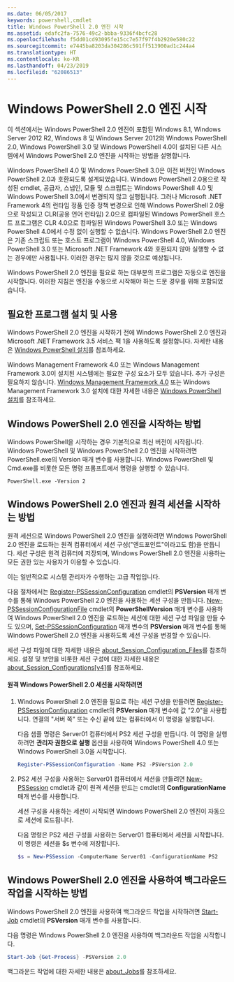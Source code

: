 ```yaml
---
ms.date: 06/05/2017
keywords: powershell,cmdlet
title: Windows PowerShell 2.0 엔진 시작
ms.assetid: edafc2fa-7576-49c2-bbba-9336f4bcfc28
ms.openlocfilehash: f5dd01cd93095fe15cc7e57f97f4b2920e580c22
ms.sourcegitcommit: e7445ba8203da304286c591ff513900ad1c244a4
ms.translationtype: HT
ms.contentlocale: ko-KR
ms.lasthandoff: 04/23/2019
ms.locfileid: "62086513"
---
```

# <a name="starting-the-windows-powershell-20-engine"></a>Windows PowerShell 2.0 엔진 시작

이 섹션에서는 Windows PowerShell 2.0 엔진이 포함된 Windows 8.1, Windows Server 2012 R2, Windows 8 및 Windows Server 2012와 Windows PowerShell 2.0, Windows PowerShell 3.0 및 Windows PowerShell 4.0이 설치된 다른 시스템에서 Windows PowerShell 2.0 엔진을 시작하는 방법을 설명합니다.

Windows PowerShell 4.0 및 Windows PowerShell 3.0은 이전 버전인 Windows PowerShell 2.0과 호환되도록 설계되었습니다. Windows PowerShell 2.0용으로 작성된 cmdlet, 공급자, 스냅인, 모듈 및 스크립트는 Windows PowerShell 4.0 및 Windows PowerShell 3.0에서 변경되지 않고 실행됩니다. 그러나 Microsoft .NET Framework 4의 런타임 정품 인증 정책 변경으로 인해 Windows PowerShell 2.0용으로 작성되고 CLR(공용 언어 런타임) 2.0으로 컴파일된 Windows PowerShell 호스트 프로그램은 CLR 4.0으로 컴파일된 Windows PowerShell 3.0 또는 Windows PowerShell 4.0에서 수정 없이 실행할 수 없습니다. Windows PowerShell 2.0 엔진은 기존 스크립트 또는 호스트 프로그램이 Windows PowerShell 4.0, Windows PowerShell 3.0 또는 Microsoft .NET Framework 4와 호환되지 않아 실행할 수 없는 경우에만 사용됩니다. 이러한 경우는 많지 않을 것으로 예상됩니다.

Windows PowerShell 2.0 엔진을 필요로 하는 대부분의 프로그램은 자동으로 엔진을 시작합니다. 이러한 지침은 엔진을 수동으로 시작해야 하는 드문 경우를 위해 포함되었습니다.

## <a name="installing-and-enabling-required-programs"></a>필요한 프로그램 설치 및 사용

Windows PowerShell 2.0 엔진을 시작하기 전에 Windows PowerShell 2.0 엔진과 Microsoft .NET Framework 3.5 서비스 팩 1을 사용하도록 설정합니다. 자세한 내용은 [Windows PowerShell 설치](../install/Installing-Windows-PowerShell.md)를 참조하세요.

Windows Management Framework 4.0 또는 Windows Management Framework 3.0이 설치된 시스템에는 필요한 구성 요소가 모두 있습니다. 추가 구성은 필요하지 않습니다. [Windows Management Framework 4.0](https://go.microsoft.com/fwlink/?LinkID=293881) 또는 Windows Management Framework 3.0 설치에 대한 자세한 내용은 [Windows PowerShell 설치](../install/Installing-Windows-PowerShell.md)를 참조하세요.

## <a name="how-to-start-the-windows-powershell-20-engine"></a>Windows PowerShell 2.0 엔진을 시작하는 방법

Windows PowerShell을 시작하는 경우 기본적으로 최신 버전이 시작됩니다. Windows PowerShell 및 Windows PowerShell 2.0 엔진을 시작하려면 PowerShell.exe의 Version 매개 변수를 사용합니다. Windows PowerShell 및 Cmd.exe를 비롯한 모든 명령 프롬프트에서 명령을 실행할 수 있습니다.

```
PowerShell.exe -Version 2
```

## <a name="how-to-start-a-remote-session-with-the-windows-powershell-20-engine"></a>Windows PowerShell 2.0 엔진과 원격 세션을 시작하는 방법

원격 세션으로 Windows PowerShell 2.0 엔진을 실행하려면 Windows PowerShell 2.0 엔진을 로드하는 원격 컴퓨터에서 세션 구성("엔드포인트"이라고도 함)을 만듭니다. 세션 구성은 원격 컴퓨터에 저장되며, Windows PowerShell 2.0 엔진을 사용하는 모든 권한 있는 사용자가 이용할 수 있습니다.

이는 일반적으로 시스템 관리자가 수행하는 고급 작업입니다.

다음 절차에서는 [Register-PSSessionConfiguration](https://technet.microsoft.com/library/e9152ae2-bd6d-4056-9bc7-dc1893aa29ea) cmdlet의 **PSVersion** 매개 변수를 통해 Windows PowerShell 2.0 엔진을 사용하는 세션 구성을 만듭니다. [New-PSSessionConfigurationFile](https://technet.microsoft.com/library/5f3e3633-6e90-479c-aea9-ba45a1954866) cmdlet의 **PowerShellVersion** 매개 변수를 사용하여 Windows PowerShell 2.0 엔진을 로드하는 세션에 대한 세션 구성 파일을 만들 수도 있으며, [Set-PSSessionConfiguration](https://technet.microsoft.com/library/b21fbad3-1759-4260-b206-dcb8431cd6ea) 매개 변수의 **PSVersion** 매개 변수를 통해 Windows PowerShell 2.0 엔진을 사용하도록 세션 구성을 변경할 수 있습니다.

세션 구성 파일에 대한 자세한 내용은 [about_Session_Configuration_Files](https://technet.microsoft.com/library/c7217447-1ebf-477b-a8ef-4dbe9a1473b8)를 참조하세요. 설정 및 보안을 비롯한 세션 구성에 대한 자세한 내용은 [about_Session_Configurations[v4]](https://technet.microsoft.com/library/a2fbe12a-350c-4d04-be50-24102824e3ab)를 참조하세요.

#### <a name="to-start-a-remote-windows-powershell-20-session"></a>원격 Windows PowerShell 2.0 세션을 시작하려면

1. Windows PowerShell 2.0 엔진을 필요로 하는 세션 구성을 만들려면 [Register-PSSessionConfiguration](https://technet.microsoft.com/library/e9152ae2-bd6d-4056-9bc7-dc1893aa29ea) cmdlet의 **PSVersion** 매개 변수에 값 "2.0"을 사용합니다. 연결의 "서버 쪽" 또는 수신 끝에 있는 컴퓨터에서 이 명령을 실행합니다.

   다음 샘플 명령은 Server01 컴퓨터에서 PS2 세션 구성을 만듭니다. 이 명령을 실행하려면 **관리자 권한으로 실행** 옵션을 사용하여 Windows PowerShell 4.0 또는 Windows PowerShell 3.0을 시작합니다.

   ```powershell
   Register-PSSessionConfiguration -Name PS2 -PSVersion 2.0
   ```

2. PS2 세션 구성을 사용하는 Server01 컴퓨터에서 세션을 만들려면 [New-PSSession](https://technet.microsoft.com/library/76f6628c-054c-4eda-ba7a-a6f28daaa26f) cmdlet과 같이 원격 세션을 만드는 cmdlet의 **ConfigurationName** 매개 변수를 사용합니다.

   세션 구성을 사용하는 세션이 시작되면 Windows PowerShell 2.0 엔진이 자동으로 세션에 로드됩니다.

   다음 명령은 PS2 세션 구성을 사용하는 Server01 컴퓨터에서 세션을 시작합니다. 이 명령은 세션을 $s 변수에 저장합니다.

   ```powershell
   $s = New-PSSession -ComputerName Server01 -ConfigurationName PS2
   ```

## <a name="how-to-start-a-background-job-with-the-windows-powershell-20-engine"></a>Windows PowerShell 2.0 엔진을 사용하여 백그라운드 작업을 시작하는 방법

Windows PowerShell 2.0 엔진을 사용하여 백그라운드 작업을 시작하려면 [Start-Job](https://technet.microsoft.com/library/2bc04935-0deb-4ec0-b856-d7290cca6442) cmdlet의 **PSVersion** 매개 변수를 사용합니다.

다음 명령은 Windows PowerShell 2.0 엔진을 사용하여 백그라운드 작업을 시작합니다.

```powershell
Start-Job {Get-Process} -PSVersion 2.0
```

백그라운드 작업에 대한 자세한 내용은 [about_Jobs](/powershell/module/microsoft.powershell.core/about/about_jobs)를 참조하세요.